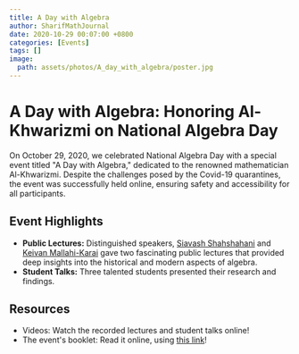```yaml
---
title: A Day with Algebra
author: SharifMathJournal
date: 2020-10-29 00:07:00 +0800
categories: [Events]
tags: []
image:
  path: assets/photos/A_day_with_algebra/poster.jpg
---
```

# A Day with Algebra: Honoring Al-Khwarizmi on National Algebra Day
On October 29, 2020, we celebrated National Algebra Day with a special event titled "A Day with Algebra," dedicated to the renowned mathematician Al-Khwarizmi. Despite the challenges posed by the Covid-19 quarantines, the event was successfully held online, ensuring safety and accessibility for all participants.

## Event Highlights
- **Public Lectures:** Distinguished speakers, [Siavash Shahshahani](https://sharif.ir/~shahshah/) and [Keivan Mallahi-Karai](https://sites.google.com/site/kmallahikarai/home) gave two fascinating public lectures that provided deep insights into the historical and modern aspects of algebra.
- **Student Talks:** Three talented students presented their research and findings.

## Resources
- Videos: Watch the recorded lectures and student talks online!
- The event's booklet: Read it online, using [this link](assets/photos/A_day_with_algebra/abstracts_of_lectures.pdf)!
